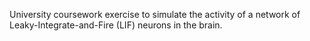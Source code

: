 University coursework exercise to simulate the activity of a network of Leaky-Integrate-and-Fire (LIF) neurons in the brain.
